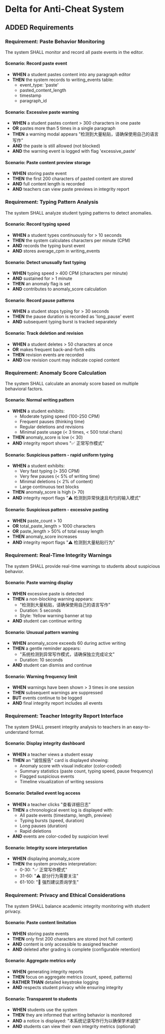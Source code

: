 # Delta for Anti-Cheat System

## ADDED Requirements

### Requirement: Paste Behavior Monitoring
The system SHALL monitor and record all paste events in the editor.

#### Scenario: Record paste event
- **WHEN** a student pastes content into any paragraph editor
- **THEN** the system records to writing_events table:
  - event_type: 'paste'
  - pasted_content_length
  - timestamp
  - paragraph_id

#### Scenario: Excessive paste warning
- **WHEN** a student pastes content > 300 characters in one paste
- **OR** pastes more than 5 times in a single paragraph
- **THEN** a warning modal appears "检测到大量粘贴，请确保使用自己的语言写作"
- **AND** the paste is still allowed (not blocked)
- **AND** the warning event is logged with flag 'excessive_paste'

#### Scenario: Paste content preview storage
- **WHEN** storing paste event
- **THEN** the first 200 characters of pasted content are stored
- **AND** full content length is recorded
- **AND** teachers can view paste previews in integrity report

### Requirement: Typing Pattern Analysis
The system SHALL analyze student typing patterns to detect anomalies.

#### Scenario: Record typing speed
- **WHEN** a student types continuously for > 10 seconds
- **THEN** the system calculates characters per minute (CPM)
- **AND** records the typing burst event
- **AND** stores average_cpm in writing_events

#### Scenario: Detect unusually fast typing
- **WHEN** typing speed > 400 CPM (characters per minute)
- **AND** sustained for > 1 minute
- **THEN** an anomaly flag is set
- **AND** contributes to anomaly_score calculation

#### Scenario: Record pause patterns
- **WHEN** a student stops typing for > 30 seconds
- **THEN** the pause duration is recorded as 'long_pause' event
- **AND** subsequent typing burst is tracked separately

#### Scenario: Track deletion and revision
- **WHEN** a student deletes > 50 characters at once
- **OR** makes frequent back-and-forth edits
- **THEN** revision events are recorded
- **AND** low revision count may indicate copied content

### Requirement: Anomaly Score Calculation
The system SHALL calculate an anomaly score based on multiple behavioral factors.

#### Scenario: Normal writing pattern
- **WHEN** a student exhibits:
  - Moderate typing speed (100-250 CPM)
  - Frequent pauses (thinking time)
  - Regular deletions and revisions
  - Minimal paste usage (< 3 times, < 500 total chars)
- **THEN** anomaly_score is low (< 30)
- **AND** integrity report shows "✅ 正常写作模式"

#### Scenario: Suspicious pattern - rapid uniform typing
- **WHEN** a student exhibits:
  - Very fast typing (> 350 CPM)
  - Very few pauses (< 5% of writing time)
  - Minimal deletions (< 2% of content)
  - Large continuous text blocks
- **THEN** anomaly_score is high (> 70)
- **AND** integrity report flags "⚠️ 检测到异常快速且均匀的输入模式"

#### Scenario: Suspicious pattern - excessive pasting
- **WHEN** paste_count > 10
- **OR** total_paste_length > 1000 characters
- **OR** paste_length > 50% of total essay length
- **THEN** anomaly_score increases
- **AND** integrity report flags "⚠️ 检测到大量粘贴行为"

### Requirement: Real-Time Integrity Warnings
The system SHALL provide real-time warnings to students about suspicious behavior.

#### Scenario: Paste warning display
- **WHEN** excessive paste is detected
- **THEN** a non-blocking warning appears:
  - "检测到大量粘贴，请确保使用自己的语言写作"
  - Duration: 5 seconds
  - Style: Yellow warning banner at top
- **AND** student can continue writing

#### Scenario: Unusual pattern warning
- **WHEN** anomaly_score exceeds 60 during active writing
- **THEN** a gentle reminder appears:
  - "系统检测到异常写作模式，请确保独立完成论文"
  - Duration: 10 seconds
- **AND** student can dismiss and continue

#### Scenario: Warning frequency limit
- **WHEN** warnings have been shown > 3 times in one session
- **THEN** subsequent warnings are suppressed
- **BUT** events continue to be logged
- **AND** final integrity report includes all events

### Requirement: Teacher Integrity Report Interface
The system SHALL present integrity analysis to teachers in an easy-to-understand format.

#### Scenario: Display integrity dashboard
- **WHEN** a teacher views a student essay
- **THEN** an "诚信报告" card is displayed showing:
  - Anomaly score with visual indicator (color-coded)
  - Summary statistics (paste count, typing speed, pause frequency)
  - Flagged suspicious events
  - Timeline visualization of writing sessions

#### Scenario: Detailed event log access
- **WHEN** a teacher clicks "查看详细日志"
- **THEN** a chronological event log is displayed with:
  - All paste events (timestamp, length, preview)
  - Typing bursts (speed, duration)
  - Long pauses (duration)
  - Rapid deletions
- **AND** events are color-coded by suspicion level

#### Scenario: Integrity score interpretation
- **WHEN** displaying anomaly_score
- **THEN** the system provides interpretation:
  - 0-30: "✅ 正常写作模式"
  - 31-60: "⚠️ 部分行为需要关注"
  - 61-100: "🚨 强烈建议质询学生"

### Requirement: Privacy and Ethical Considerations
The system SHALL balance academic integrity monitoring with student privacy.

#### Scenario: Paste content limitation
- **WHEN** storing paste events
- **THEN** only first 200 characters are stored (not full content)
- **AND** content is only accessible to assigned teacher
- **AND** deleted after grading is complete (configurable retention)

#### Scenario: Aggregate metrics only
- **WHEN** generating integrity reports
- **THEN** focus on aggregate metrics (count, speed, patterns)
- **RATHER THAN** detailed keystroke logging
- **AND** respects student privacy while ensuring integrity

#### Scenario: Transparent to students
- **WHEN** students use the system
- **THEN** they are informed that writing behavior is monitored
- **AND** a notice is displayed: "本系统记录写作行为以确保学术诚信"
- **AND** students can view their own integrity metrics (optional)

